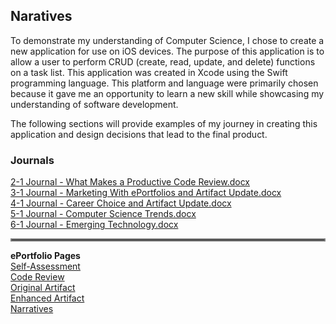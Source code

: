## Naratives

To demonstrate my understanding of Computer Science, I chose to create a new application for use on iOS devices. The purpose of this application is to allow a user to perform CRUD (create, read, update, and delete) functions on a task list. This application was created in Xcode using the Swift programming language. This platform and language were primarily chosen because it gave me an opportunity to learn a new skill while showcasing my understanding of software development.

The following sections will provide examples of my journey in creating this application and design decisions that lead to the final product.

### Journals
[2-1 Journal - What Makes a Productive Code Review.docx](https://github.com/Dustin-SNHU/Dustin-SNHU.github.io/files/8104635/2-1.Journal.-.What.Makes.a.Productive.Code.Review.docx)<br>
[3-1 Journal - Marketing With ePortfolios and Artifact Update.docx](https://github.com/Dustin-SNHU/Dustin-SNHU.github.io/files/8104638/3-1.Journal.-.Marketing.With.ePortfolios.and.Artifact.Update.docx)<br>
[4-1 Journal - Career Choice and Artifact Update.docx](https://github.com/Dustin-SNHU/Dustin-SNHU.github.io/files/8104639/4-1.Journal.-.Career.Choice.and.Artifact.Update.docx)<br>
[5-1 Journal - Computer Science Trends.docx](https://github.com/Dustin-SNHU/Dustin-SNHU.github.io/files/8104641/5-1.Journal.-.Computer.Science.Trends.docx)<br>
[6-1 Journal - Emerging Technology.docx](https://github.com/Dustin-SNHU/Dustin-SNHU.github.io/files/8104642/6-1.Journal.-.Emerging.Technology.docx)

<hr style="border:2px solid gray">

**ePortfolio Pages**<br>
[Self-Assessment](https://dustin-snhu.github.io)<br>
[Code Review](https://dustin-snhu.github.io/code_review)<br>
[Original Artifact](https://dustin-snhu.github.io/original_artifact)<br>
[Enhanced Artifact](https://dustin-snhu.github.io/enhanced_artifact)<br>
[Narratives](https://dustin-snhu.github.io/narratives)
